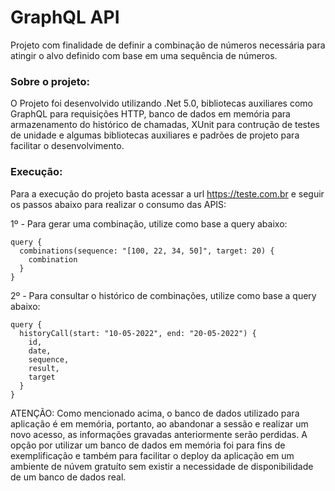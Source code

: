 # GraphQL API
Projeto com finalidade de definir a combinação de números necessária para atingir o alvo definido com base em uma sequência de números.

### Sobre o projeto:
O Projeto foi desenvolvido utilizando .Net 5.0, bibliotecas auxiliares como GraphQL para requisições HTTP, banco de dados em memória para armazenamento do histórico de chamadas, XUnit para contrução de testes de unidade e algumas bibliotecas auxiliares e padrões de projeto para facilitar o desenvolvimento.

### Execução: 

Para a execução do projeto basta acessar a url https://teste.com.br e seguir os passos abaixo para realizar o consumo das APIS:

1º - Para gerar uma combinação, utilize como base a query abaixo:

```
query {
  combinations(sequence: "[100, 22, 34, 50]", target: 20) {
    combination
  }
}
```

2º - Para consultar o histórico de combinações, utilize como base a query abaixo:

```
query {
  historyCall(start: "10-05-2022", end: "20-05-2022") {
    id,
    date,
    sequence,
    result,
    target
  }
}
```

ATENÇÃO: Como mencionado acima, o banco de dados utilizado para aplicação é em memória, portanto, ao abandonar a sessão e realizar um novo acesso, as informações gravadas anteriormente serão perdidas. A opção por utilizar um banco de dados em memória foi para fins de exemplificação e também para facilitar o deploy da aplicação em um ambiente de núvem gratuíto sem existir a necessidade de disponibilidade de um banco de dados real.